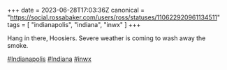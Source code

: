 +++
date = 2023-06-28T17:03:36Z
canonical = "https://social.rossabaker.com/users/ross/statuses/110622920961134511"
tags = [ "indianapolis", "indiana", "inwx" ]
+++

<p>Hang in there, Hoosiers.  Severe weather is coming to wash away the smoke.</p><p><a href="https://social.rossabaker.com/tags/Indianapolis" class="mention hashtag" rel="tag">#<span>Indianapolis</span></a> <a href="https://social.rossabaker.com/tags/Indiana" class="mention hashtag" rel="tag">#<span>Indiana</span></a> <a href="https://social.rossabaker.com/tags/inwx" class="mention hashtag" rel="tag">#<span>inwx</span></a></p>
